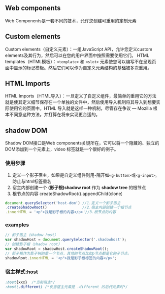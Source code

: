 

## Web components
Web Components是一套不同的技术，允许您创建可重用的定制元素

## Custom elements
Custom elements（自定义元素）：一组JavaScript API，允许您定义custom elements及其行为，然后可以在您的用户界面中按照需要使用它们。
HTML templates（HTML模板）：`<template>` 和 `<slot>` 元素使您可以编写不在呈现页面中显示的标记模板。然后它们可以作为自定义元素结构的基础被多次重用。

## HTML Imports
HTML Imports（HTML导入）：一旦定义了自定义组件，最简单的重用它的方法就是使其定义细节保存在一个单独的文件中，然后使用导入机制将其导入到想要实际使用它的页面中。HTML 导入就是这样一种机制，尽管存在争议 — Mozilla 根本不同意这种方法，并打算在将来实现更合适的。

## shadow DOM
Shadow DOM接口是Web components关键所在，它可以将一个隐藏的、独立的DOM添加到一个元素上，video 标签就是一个很好的例子。
### 使用步骤
1. 定义一个影子宿主，如果是自定义组件则用-隔开如`<g-button>`或`<g-input>`,防止与html标签重名
2. 宿主内部创建一个 **(影子根)shadow root** 作为 **shadow tree** 的根节点
3. 根节点的内容 createShadowRoot().appendChild(clone)
```javascript
document.querySelector('host-dom') //1.定义一个影子宿主
.createShadowRoot()				   //2.宿主内部创建一个根节点
.innerHTML = '<p">我是影子根的内容</p>'//3.根节点的内容
```

### examples
```javascript
// 影子宿主（shadow host）
var shadowHost = document.querySelector('.shadowhost');
// 创建影子根（shadow root）
var shadowRoot = shadowHost.createShadowRoot();
// 影子根作为影子树的第一个节点，其他的节点比如p节点都是它的子节点。
shadowRoot.innerHTML = '<p">我是影子根标签的内容</p>';    
```

### 宿主样式:host

```css
:host{xxx} 	/*当前宿主*/
:host(.different) /*仅当宿主元素是 .different 的后代元素时*/
```



